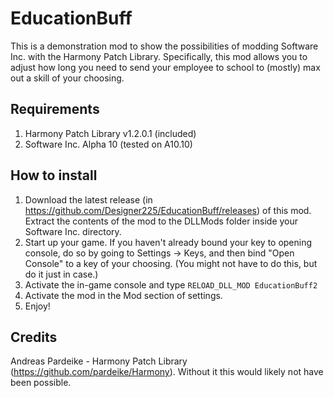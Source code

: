 # EducationBuff
This is a demonstration mod to show the possibilities of modding Software Inc. with the Harmony Patch Library. Specifically, this mod allows you to adjust how long you need to send your employee to school to (mostly) max out a skill of your choosing.

## Requirements
1. Harmony Patch Library v1.2.0.1 (included)
2. Software Inc. Alpha 10 (tested on A10.10)

## How to install
1. Download the latest release (in https://github.com/Designer225/EducationBuff/releases) of this mod. Extract the contents of the mod to the DLLMods folder inside your Software Inc. directory.
2. Start up your game. If you haven't already bound your key to opening console, do so by going to Settings -> Keys, and then bind "Open Console" to a key of your choosing. (You might not have to do this, but do it just in case.)
3. Activate the in-game console and type `RELOAD_DLL_MOD EducationBuff2`
4. Activate the mod in the Mod section of settings.
5. Enjoy!

## Credits
Andreas Pardeike - Harmony Patch Library (https://github.com/pardeike/Harmony). Without it this would likely not have been possible.
